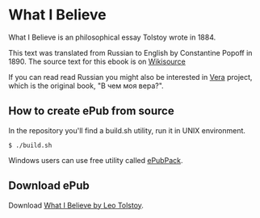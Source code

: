 # What I Believe

What I Believe is an philosophical essay Tolstoy wrote in 1884.

This text was translated from Russian to English by Constantine Popoff in 1890. The source text for this ebook is on [Wikisource](http://en.wikisource.org/wiki/What_I_Believe_(Tolstoy))

If you can read read Russian you might also be interested in [Vera](https://github.com/Kvakes/Vera) project, which is the original book, "В чем моя вера?".

## How to create ePub from source

In the repository you'll find a build.sh utility, run it in UNIX environment.

    $ ./build.sh

Windows users can use free utility called [ePubPack](http://sourceforge.net/projects/epubpack/).

## Download ePub

Download [What I Believe by Leo Tolstoy](https://github.com/Kvakes/what-i-believe/downloads).
